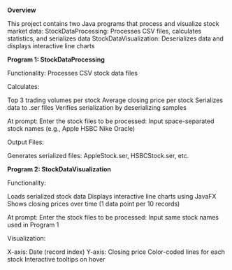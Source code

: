 **Overview**

This project contains two Java programs that process and visualize stock market data:
StockDataProcessing: Processes CSV files, calculates statistics, and serializes data
StockDataVisualization: Deserializes data and displays interactive line charts

**Program 1: StockDataProcessing**

Functionality: Processes CSV stock data files

Calculates:

Top 3 trading volumes per stock
Average closing price per stock
Serializes data to .ser files
Verifies serialization by deserializing samples

At prompt:
Enter the stock files to be processed:
Input space-separated stock names (e.g., Apple HSBC Nike Oracle)

Output Files:

Generates serialized files:
AppleStock.ser, HSBCStock.ser, etc.

**Program 2: StockDataVisualization**

Functionality:

Loads serialized stock data
Displays interactive line charts using JavaFX
Shows closing prices over time (1 data point per 10 records)

At prompt:
Enter the stock files to be processed:
Input same stock names used in Program 1

Visualization:

X-axis: Date (record index)
Y-axis: Closing price
Color-coded lines for each stock
Interactive tooltips on hover
